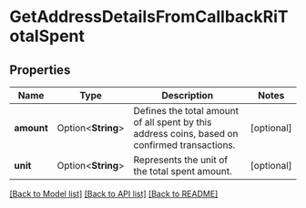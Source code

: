 # GetAddressDetailsFromCallbackRiTotalSpent

## Properties

Name | Type | Description | Notes
------------ | ------------- | ------------- | -------------
**amount** | Option<**String**> | Defines the total amount of all spent by this address coins, based on confirmed transactions. | [optional]
**unit** | Option<**String**> | Represents the unit of the total spent amount. | [optional]

[[Back to Model list]](../README.md#documentation-for-models) [[Back to API list]](../README.md#documentation-for-api-endpoints) [[Back to README]](../README.md)


